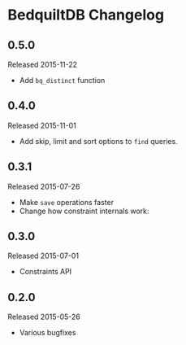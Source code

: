 # BedquiltDB Changelog

## 0.5.0

Released 2015-11-22

- Add `bq_distinct` function


## 0.4.0

Released 2015-11-01

- Add skip, limit and sort options to `find` queries.


## 0.3.1

Released 2015-07-26

- Make `save` operations faster
- Change how constraint internals work:


## 0.3.0

Released 2015-07-01

- Constraints API


## 0.2.0

Released 2015-05-26

- Various bugfixes
